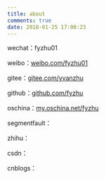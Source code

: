 ```yaml
---
title: about
comments: true
date: 2018-01-25 17:00:23
---
```


wechat：fyzhu01 

weibo：[weibo.com/fyzhu01](http://weibo.com/fyzhu01)

gitee：[gitee.com/yvanzhu](https://gitee.com/yvanzhu)

github：[github.com/fyzhu](http://github.com/fyzhu) 

oschina：[my.oschina.net/fyzhu](https://my.oschina.net/fyzhu)

segmentfault： 

zhihu： 

csdn： 

cnblogs：